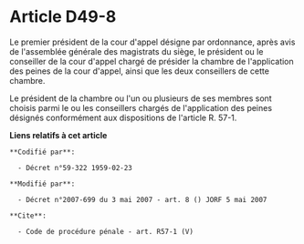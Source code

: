# Article D49-8

Le premier président de la cour d'appel désigne par ordonnance, après avis de l'assemblée générale des magistrats du siège,
le président ou le conseiller de la cour d'appel chargé de présider la chambre de l'application des peines de la cour
d'appel, ainsi que les deux conseillers de cette chambre. 

Le président de la chambre ou l'un ou plusieurs de ses membres sont choisis parmi le ou les conseillers chargés de
l'application des peines désignés conformément aux dispositions de l'article R. 57-1.

**Liens relatifs à cet article**

	**Codifié par**:

	  - Décret n°59-322 1959-02-23

	**Modifié par**:

	  - Décret n°2007-699 du 3 mai 2007 - art. 8 () JORF 5 mai 2007

	**Cite**:

	  - Code de procédure pénale - art. R57-1 (V)
